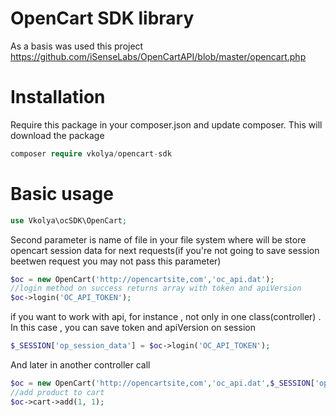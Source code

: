 # OpenCart SDK library
As a basis was used this project https://github.com/iSenseLabs/OpenCartAPI/blob/master/opencart.php 
# Installation
Require this package in your composer.json and update composer. This will download the package 
```php
composer require vkolya/opencart-sdk
```
# Basic usage
```php
use Vkolya\ocSDK\OpenCart;
```
Second parameter is name of file in your file system where will be store opencart session data for next requests(if you're not going to save session beetwen request you may not pass this parameter)
```php
$oc = new OpenCart('http://opencartsite,com','oc_api.dat');
//login method on success returns array with token and apiVersion
$oc->login('OC_API_TOKEN');
```
if you want to work  with api, for instance , not only in one class(controller) . In this case , you can save token and apiVersion on session 
```php
$_SESSION['op_session_data'] = $oc->login('OC_API_TOKEN');
```
And later in another controller call
```php
$oc = new OpenCart('http://opencartsite,com','oc_api.dat',$_SESSION['op_session_data']);
//add product to cart
$oc->cart->add(1, 1);
```



